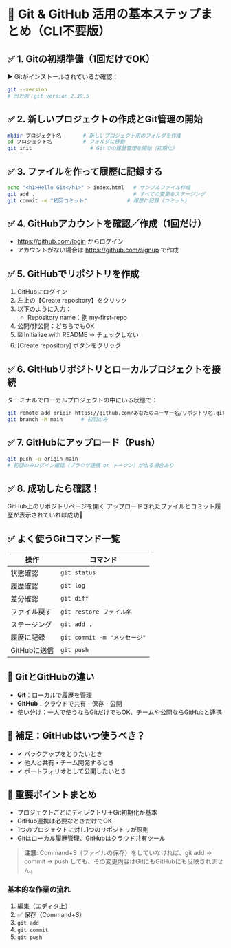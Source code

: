 # 📝 Git & GitHub 活用の基本ステップまとめ（CLI不要版）

## ✅ 1. Gitの初期準備（1回だけでOK）

▶ Gitがインストールされているか確認：
```bash
git --version
# 出力例：git version 2.39.5
```

## ✅ 2. 新しいプロジェクトの作成とGit管理の開始

```bash
mkdir プロジェクト名       # 新しいプロジェクト用のフォルダを作成
cd プロジェクト名          # フォルダに移動
git init                   # Gitでの履歴管理を開始（初期化）
```

## ✅ 3. ファイルを作って履歴に記録する

```bash
echo "<h1>Hello Git</h1>" > index.html   # サンプルファイル作成
git add .                                # すべての変更をステージング
git commit -m "初回コミット"             # 履歴に記録（コミット）
```

## ✅ 4. GitHubアカウントを確認／作成（1回だけ）

- https://github.com/login からログイン
- アカウントがない場合は https://github.com/signup で作成

## ✅ 5. GitHubでリポジトリを作成

1. GitHubにログイン
2. 左上の【Create repository】をクリック
3. 以下のように入力：
   - Repository name：例 my-first-repo
4. 公開/非公開：どちらでもOK
5. ☑️ Initialize with README → チェックしない
6. [Create repository] ボタンをクリック

## ✅ 6. GitHubリポジトリとローカルプロジェクトを接続

ターミナルでローカルプロジェクトの中にいる状態で：
```bash
git remote add origin https://github.com/あなたのユーザー名/リポジトリ名.git
git branch -M main      # 初回のみ
```

## ✅ 7. GitHubにアップロード（Push）

```bash
git push -u origin main
# 初回のみログイン確認（ブラウザ連携 or トークン）が出る場合あり
```

## ✅ 8. 成功したら確認！

GitHub上のリポジトリページを開く
アップロードされたファイルとコミット履歴が表示されていれば成功🎉

## ✅ よく使うGitコマンド一覧

| 操作 | コマンド |
|------|----------|
| 状態確認 | `git status` |
| 履歴確認 | `git log` |
| 差分確認 | `git diff` |
| ファイル戻す | `git restore ファイル名` |
| ステージング | `git add .` |
| 履歴に記録 | `git commit -m "メッセージ"` |
| GitHubに送信 | `git push` |

## 🧠 GitとGitHubの違い

- **Git**：ローカルで履歴を管理
- **GitHub**：クラウドで共有・保存・公開
- 使い分け：一人で使うならGitだけでもOK、チームや公開ならGitHubと連携

## 🧠 補足：GitHubはいつ使うべき？

- ✔ バックアップをとりたいとき
- ✔ 他人と共有・チーム開発するとき
- ✔ ポートフォリオとして公開したいとき

## 📌 重要ポイントまとめ

- プロジェクトごとにディレクトリ＋Git初期化が基本
- GitHub連携は必要なときだけでOK
- 1つのプロジェクトに対し1つのリポジトリが原則
- Gitはローカル履歴管理、GitHubはクラウド共有ツール

> **注意**: Command+S（ファイルの保存）をしていなければ、git add → commit → push しても、その変更内容はGitにもGitHubにも反映されません。

### 基本的な作業の流れ

1. 編集（エディタ上）
2. ✅ 保存（Command+S）
3. `git add`
4. `git commit`
5. `git push`